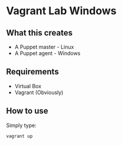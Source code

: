 # Vagrant Lab Windows

## What this creates
* A Puppet master - Linux
* A Puppet agent - Windows

## Requirements
* Virtual Box
* Vagrant (Obviously)

## How to use
Simply type:
```
vagrant up
```